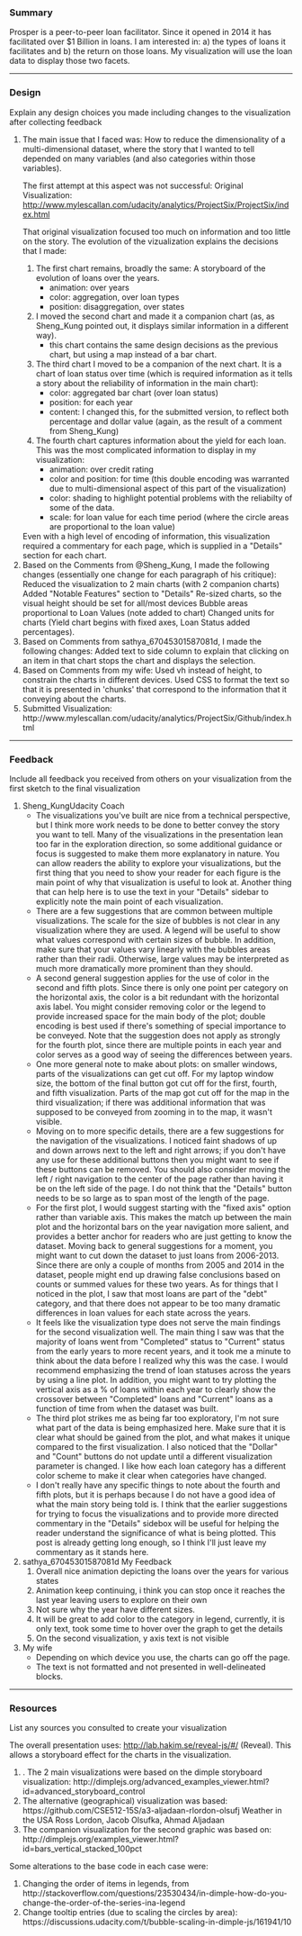 ### Summary
 
Prosper is a peer-to-peer loan facilitator. 
Since it opened in 2014 it has facilitated over $1 Billion in loans. 
I am interested in: a) the types of loans it facilitates and b) the return on those loans.
My visualization will use the loan data to display those two facets.

_______________________________________________________

### Design

Explain any design choices you made including changes to the visualization after collecting feedback
<ol>
<li>The main issue that I faced was: How to reduce the dimensionality of a multi-dimensional dataset, where the story that I wanted to tell
 depended on many variables (and also categories within those variables).


The first attempt at this aspect was not successful: 
Original Visualization: http://www.mylescallan.com/udacity/analytics/ProjectSix/ProjectSix/index.html


That original visualization focused too much on information and too little on the story. The evolution of the vizualization explains the decisions that I made:
<ol>
  <li>The first chart remains, broadly the same: A storyboard of the evolution of loans over the years.
    <ul>
    <li> animation: over years
    <li> color: aggregation, over loan types
    <li> position: disaggregation, over states
        </ul>
  <li> I moved the second chart and made it a companion chart (as, as Sheng_Kung pointed out, it displays similar information in a different way).
      <ul>
    <li> this chart contains the same design decisions as the previous chart, but using a map instead of a bar chart.
      </ul>
  <li> The third chart I moved to be a companion of the next chart. It is a chart of loan status over time (which is required information as it tells a story about the reliability of information in the main chart):
        <ul>
    <li> color: aggregated bar chart (over loan status)
    <li> position: for each year
    <li> content: I changed this, for the submitted version, to reflect both percentage and dollar value (again, as the result of a comment from Sheng_Kung)
      </ul>
  <li> The fourth chart captures information about the yield for each loan. This was the most complicated information to display in my visualization:
        <ul>
        <li> animation: over credit rating
    <li> color and position: for time (this double encoding was warranted due to multi-dimensional aspect of this part of the visualization)
    <li> color: shading to highlight potential problems with the reliabilty of some of the data.
    <li> scale: for loan value for each time period (where the circle areas are proportional to the loan value)
    <ul>
    </ol>
Even with a high level of encoding of information, this visualization required a commentary for each page, which is supplied in a "Details" section for each chart.

 <li> Based on the Comments from @Sheng_Kung, I made the following changes (essentially one change for each paragraph of his critique):
Reduced the visualization to 2 main charts (with 2 companion charts)
Added "Notable Features" section to "Details"
Re-sized charts, so the visual height should be set for all/most devices
Bubble areas proportional to Loan Values (note added to chart)
Changed units for charts (Yield chart begins with fixed axes, Loan Status added percentages).

 <li> Based on Comments from sathya_67045301587081d, I made the following changes:
Added text to side column to explain that clicking on an item in that chart stops the chart and displays the selection.

 <li> Based on Comments from my wife:
Used vh instead of height, to constrain the charts in different devices. Used CSS to format the text so that it is presented in 'chunks' that correspond to the information that it conveying about the charts.

 <li> Submitted Visualization:
http://www.mylescallan.com/udacity/analytics/ProjectSix/Github/index.html
</ol>

_______________________________________________________

### Feedback 

Include all feedback you received from others on your visualization from the first sketch to the final visualization
<ol>
<li> Sheng_KungUdacity Coach
<ul>
<li>The visualizations you've built are nice from a technical perspective, but I think more work needs to be done to better convey the story you want to tell. Many of the visualizations in the presentation lean too far in the exploration direction, so some additional guidance or focus is suggested to make them more explanatory in nature. You can allow readers the ability to explore your visualizations, but the first thing that you need to show your reader for each figure is the main point of why that visualization is useful to look at. Another thing that can help here is to use the text in your "Details" sidebar to explicitly note the main point of each visualization.

<li>There are a few suggestions that are common between multiple visualizations. The scale for the size of bubbles is not clear in any visualization where they are used. A legend will be useful to show what values correspond with certain sizes of bubble. In addition, make sure that your values vary linearly with the bubbles areas rather than their radii. Otherwise, large values may be interpreted as much more dramatically more prominent than they should.

<li>A second general suggestion applies for the use of color in the second and fifth plots. Since there is only one point per category on the horizontal axis, the color is a bit redundant with the horizontal axis label. You might consider removing color or the legend to provide increased space for the main body of the plot; double encoding is best used if there's something of special importance to be conveyed. Note that the suggestion does not apply as strongly for the fourth plot, since there are multiple points in each year and color serves as a good way of seeing the differences between years.

<li>One more general note to make about plots: on smaller windows, parts of the visualizations can get cut off. For my laptop window size, the bottom of the final button got cut off for the first, fourth, and fifth visualization. Parts of the map got cut off for the map in the third visualization; if there was additional information that was supposed to be conveyed from zooming in to the map, it wasn't visible.

<li>Moving on to more specific details, there are a few suggestions for the navigation of the visualizations. I noticed faint shadows of up and down arrows next to the left and right arrows; if you don't have any use for these additional buttons then you might want to see if these buttons can be removed. You should also consider moving the left / right navigation to the center of the page rather than having it be on the left side of the page. I do not think that the "Details" button needs to be so large as to span most of the length of the page.

<li>For the first plot, I would suggest starting with the "fixed axis" option rather than variable axis. This makes the match up between the main plot and the horizontal bars on the year navigation more salient, and provides a better anchor for readers who are just getting to know the dataset. Moving back to general suggestions for a moment, you might want to cut down the dataset to just loans from 2006-2013. Since there are only a couple of months from 2005 and 2014 in the dataset, people might end up drawing false conclusions based on counts or summed values for these two years. As for things that I noticed in the plot, I saw that most loans are part of the "debt" category, and that there does not appear to be too many dramatic differences in loan values for each state across the years.

<li>It feels like the visualization type does not serve the main findings for the second visualization well. The main thing I saw was that the majority of loans went from "Completed" status to "Current" status from the early years to more recent years, and it took me a minute to think about the data before I realized why this was the case. I would recommend emphasizing the trend of loan statuses across the years by using a line plot. In addition, you might want to try plotting the vertical axis as a % of loans within each year to clearly show the crossover between "Completed" loans and "Current" loans as a function of time from when the dataset was built.

<li>The third plot strikes me as being far too exploratory, I'm not sure what part of the data is being emphasized here. Make sure that it is clear what should be gained from the plot, and what makes it unique compared to the first visualization. I also noticed that the "Dollar" and "Count" buttons do not update until a different visualization parameter is changed. I like how each loan category has a different color scheme to make it clear when categories have changed.

<li>I don't really have any specific things to note about the fourth and fifth plots, but it is perhaps because I do not have a good idea of what the main story being told is. I think that the earlier suggestions for trying to focus the visualizations and to provide more directed commentary in the "Details" sidebox will be useful for helping the reader understand the significance of what is being plotted. This post is already getting long enough, so I think I'll just leave my commentary as it stands here.
</ul>
<li> sathya_67045301587081d
My Feedback
<ol>
<li> Overall nice animation depicting the loans over the years for various states
<li> Animation keep continuing, i think you can stop once it reaches the last year leaving users to explore on their own
<li> Not sure why the year have different sizes.
<li> It will be great to add color to the category in legend, currently, it is only text, took some time to hover over the graph to get the details
<li> On the second visualization, y axis text is not visible
</ol>
<li> My wife
<ul>
<li>Depending on which device you use, the charts can go off the page.
<li>The text is not formatted and not presented in well-delineated blocks.
</ul>
</ol>

_______________________________________________________

### Resources

List any sources you consulted to create your visualization

The overall presentation uses: http://lab.hakim.se/reveal-js/#/ (Reveal). This allows a storyboard effect for the charts in the visualization.
<ol>
<li>. The 2 main visualizations were based on the dimple storyboard visualization: http://dimplejs.org/advanced_examples_viewer.html?id=advanced_storyboard_control
<li> The alternative (geographical) visualization was based: https://github.com/CSE512-15S/a3-aljadaan-rlordon-olsufj Weather in the USA Ross Lordon, Jacob Olsufka, Ahmad Aljadaan
<li> The companion visualization for the second graphic was based on: http://dimplejs.org/examples_viewer.html?id=bars_vertical_stacked_100pct
</ol>
Some alterations to the base code in each case were:
<ol>
<li> Changing the order of items in legends, from http://stackoverflow.com/questions/23530434/in-dimple-how-do-you-change-the-order-of-the-series-ina-legend
<li> Change tooltip entries (due to scaling the circles by area): https://discussions.udacity.com/t/bubble-scaling-in-dimple-js/161941/10
</ol>
